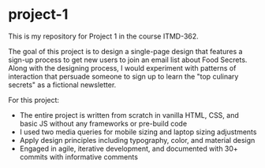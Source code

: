 # project-1
This is my repository for Project 1 in the course ITMD-362.

The goal of this project is to design a single-page design that features a sign-up process to get new users to join an email list about Food Secrets.
Along with the designing process, I would experiment with patterns of interaction that persuade someone to sign up to learn the "top culinary secrets" as a fictional newsletter. 

For this project:
- The entire project is written from scratch in vanilla HTML, CSS, and basic JS without any frameworks or pre-build code
- I used two media queries for mobile sizing and laptop sizing adjustments
- Apply design principles including typography, color, and material design
- Engaged in agile, iterative development, and documented with 30+ commits with informative comments
